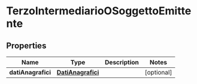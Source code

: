 

# TerzoIntermediarioOSoggettoEmittente


## Properties

| Name | Type | Description | Notes |
|------------ | ------------- | ------------- | -------------|
|**datiAnagrafici** | [**DatiAnagrafici**](DatiAnagrafici.md) |  |  [optional] |



